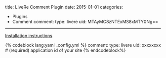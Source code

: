 title: LiveRe Comment Plugin
date: 2015-01-01
categories:
- Plugins
- Comment
comment:
    type: livere
    uid: MTAyMC8zNTExMS8xMTY0Ng==
---

[Installation instructions](https://livere.com/insight/myCode)

{% codeblock lang:yaml _config.yml %}
comment:
    type: livere
    uid: xxxxxxxx           # (required) application id of your site
{% endcodeblock%}